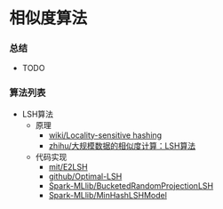 # 相似度算法

### 总结
* TODO

### 算法列表
* LSH算法
  + 原理
    * [wiki/Locality-sensitive hashing](https://en.wikipedia.org/wiki/Locality-sensitive_hashing)
    * [zhihu/大规模数据的相似度计算：LSH算法](https://zhuanlan.zhihu.com/p/46164294)
  + 代码实现
    * [mit/E2LSH](http://www.mit.edu/~andoni/LSH/)
    * [github/Optimal-LSH](https://github.com/yahoo/Optimal-LSH)
    * [Spark-MLlib/BucketedRandomProjectionLSH](http://spark.apache.org/docs/2.2.1/api/scala/index.html#org.apache.spark.ml.feature.BucketedRandomProjectionLSH)
    * [Spark-MLlib/MinHashLSHModel](http://spark.apache.org/docs/2.2.1/api/scala/index.html#org.apache.spark.ml.feature.MinHashLSHModel)

